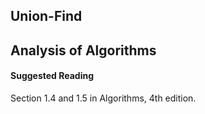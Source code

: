 ## Union-Find



## Analysis of Algorithms


#### Suggested Reading
Section 1.4 and 1.5 in Algorithms, 4th edition.
